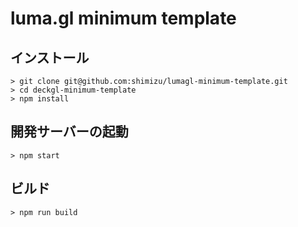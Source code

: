 # luma.gl minimum template


## インストール

```
> git clone git@github.com:shimizu/lumagl-minimum-template.git
> cd deckgl-minimum-template
> npm install
```

## 開発サーバーの起動

```
> npm start
```

## ビルド

```
> npm run build
```




